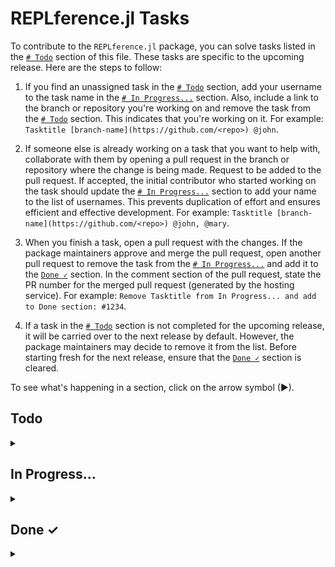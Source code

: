 # REPLference.jl Tasks

To contribute to the `REPLference.jl` package, you can solve tasks listed in the
[`# Todo`](https://github.com/udohjeremiah/REPLference.jl/blob/master/TODO.md#todo)
section of this file. These tasks are specific to the upcoming release. Here are the steps
to follow:

1. If you find an unassigned task in the
   [`# Todo`](https://github.com/udohjeremiah/REPLference.jl/blob/master/TODO.md#todo)
   section, add your username to the task name in the
   [`# In Progress...`](https://github.com/udohjeremiah/REPLference.jl/blob/master/TODO.md#in-progress)
   section. Also, include a link to the branch or repository you're working on and remove
   the task from the [`# Todo`](https://github.com/udohjeremiah/REPLference.jl/blob/master/TODO.md#todo)
   section. This indicates that you're working on it. For example:
   `Tasktitle [branch-name](https://github.com/<repo>) @john`.

2. If someone else is already working on a task that you want to help with, collaborate with
   them by opening a pull request in the branch or repository where the change is being
   made. Request to be added to the pull request. If accepted, the initial contributor who
   started working on the task should update the
   [`# In Progress...`](https://github.com/udohjeremiah/REPLference.jl/blob/master/TODO.md#in-progress)
   section to add your name to the list of usernames. This prevents duplication of effort
   and ensures efficient and effective development. For example:
   `Tasktitle [branch-name](https://github.com/<repo>) @john, @mary`.

3. When you finish a task, open a pull request with the changes. If the package maintainers
   approve and merge the pull request, open another pull request to remove the task from the
   [`# In Progress...`](https://github.com/udohjeremiah/REPLference.jl/blob/master/TODO.md#in-progress)
   and add it to the [`Done ✓`](https://github.com/udohjeremiah/REPLference.jl/blob/master/TODO.md#done-)
   section. In the comment section of the pull request, state the PR number for the merged
   pull request (generated by the hosting service). For example:
   `Remove Tasktitle from In Progress... and add to Done section: #1234`.

4. If a task in the [`# Todo`](https://github.com/udohjeremiah/REPLference.jl/blob/master/TODO.md#todo)
   section is not completed for the upcoming release, it will be carried over to the next
   release by default. However, the package maintainers may decide to remove it from the
   list. Before starting fresh for the next release, ensure that the
   [`Done ✓`](https://github.com/udohjeremiah/REPLference.jl/blob/master/TODO.md#done-)
   section is cleared.

To see what's happening in a section, click on the arrow symbol (▶).

## Todo

<details><summary></summary>

- [ ] Create the `README.md` file:
    - [ ] Add necessary information about the package in the `README.md` file.
    - [ ] Add badges to the `README.md` file.

- [ ] Create the `./github/workflows` file.
- [ ] Create the `.gitignore` file.
- [ ] Create the `Project.toml` file.

- [ ] Create the `src` directory:
    - [ ] Create a `utility_script.jl` file that contains internal functions required for
          implementing the package.
    - [ ] Generate an `all_names.txt` file that contains a list of all documented names
          (both exported and unexported) in Julia.
    - [ ] Create a `_1_keyword.jl` file that contains a manual about keywords in Julia.
    - [ ] Create a `_2_variable.jl` file that contains a manual about variables in Julia and
          the methods that can be called on them.
    - [ ] Create a `_3_operator.jl` file that contains a manual about operators in Julia and
          the methods that can be called on them.
    - [ ] Create a `_4_integer.jl` file that contains a manual about integers in Julia and
          the methods that can be called on them.
    - [ ] Create a `_5_float.jl` file that contains a manual about floating-point in Julia
          and the methods that can be called on them.
    - [ ] Create a `_6_complex.jl` file that contains a manual about complex numbers in
          Julia and the methods that can be called on them.
    - [ ] Create a `_7_rational.jl` file that contains a manual about rational numbers in
          Julia and the methods that can be called on them.
    - [ ] Create a `_8_irrational.jl` file that contains a manual about irrational numbers
          in Julia and the methods that can be called on them.
    - [ ] Create a `_9_character.jl` file that contains a manual about characters in Julia
          and the methods that can be called on them.
    - [ ] Create a `_10_string.jl` file that contains a manual about strings in Julia and
          the methods that can be called on them.
    - [ ] Create a `_11_range.jl` file that contains a manual about ranges in Julia and the
          methods that can be called on them.
    - [ ] Create a `_12_array.jl` file that contains a manual about arrays in Julia and the
          methods that can be called on them.
    - [ ] Create a `_13_tuple.jl` file that contains a manual about tuples in Julia and the
          methods that can be called on them.
    - [ ] Create a `_14_dict.jl` file that contains a manual about dictionaries in Julia and
          the methods that can be called on them.
    - [ ] Create a `_15_set.jl` file that contains a manual about sets in Julia and the
          methods that can be called on them.
    - [ ] Create a `_16_type.jl` file that contains a manual about types in Julia and the
          methods that can be called on them.
    - [ ] Create a `_17_function.jl` file that contains a manual about functions in Julia
          and the methods that can be called on them.
    - [ ] Create a `_18_file.jl` file that contains a manual about files in Julia and the
          methods that can be called on them.
    - [ ] Create a `_19_module.jl` file that contains a manual about modules in Julia and
          the methods that can be called on them.
    - [ ] Create a `_20_regex.jl` file that contains a manual about regexes in Julia and the
          methods that can be called on them.
    - [ ] Create a `_21_date.jl` file that contains a manual about dates and time in Julia
          and the methods that can be called on them.
    - [ ] Create a `_22_radom.jl` file that contains a manual about randomness in Julia and
          the methods that can be called on the topic.
    - [ ] Create a `_23_metaprogramming.jl` file that contains a manual about
          metaprogramming in Julia and the methods that can be called on the topic.
    - [ ] Create a `_24_error.jl` file that contains a manual about error handling in Julia
          and the methods that can be called on the topic.
    - [ ] Create a `_25_pointer.jl` file that contains a manual about pointers in Julia and
          the methods that can be called on them.
    - [ ] Create a `_26_system.jl` file that contains a manual about systems in Julia and
          the methods that can be called on the topic.
    - [ ] Create a `_27_thread.jl` file that contains a manual about threads in Julia and
          the methods that can be called on the topic.
    - [ ] Add `AbstractTrees.jl` as a dependency to the package and create an internal
          function to display the subtypes and supertypes of a name in tree-format.
    
    - [ ] Create the `REPLference.jl` file:
        - [ ] Add the `man` method for retrieving the manual of a name or topic.
        - [ ] Add the `fun` method for retrieving the functions that can be called on a
              name or topic.
        - [ ] Add the `tree` method for displaying the subtypes and supertypes of a name.

- [ ] Create the `test` directory:
    - [ ] Provide test for the names in `utility_script.jl`.
    - [ ] Provide test for the names in `_1_keyword.jl`.
    - [ ] Provide test for the names in `_2_variable.jl`.
    - [ ] Provide test for the names in `_3_operator.jl`.
    - [ ] Provide test for the names in `_4_integer.jl`.
    - [ ] Provide test for the names in `_5_float.jl`.
    - [ ] Provide test for the names in `_6_complex.jl`.
    - [ ] Provide test for the names in `_7_rational.jl`.
    - [ ] Provide test for the names in `_8_irrational.jl`.
    - [ ] Provide test for the names in `_9_character.jl`.
    - [ ] Provide test for the names in `_10_string.jl`.
    - [ ] Provide test for the names in `_11_range.jl`.
    - [ ] Provide test for the names in `_12_array.jl`.
    - [ ] Provide test for the names in `_13_tuple.jl`.
    - [ ] Provide test for the names in `_14_dict.jl`.
    - [ ] Provide test for the names in `_15_set.jl`.
    - [ ] Provide test for the names in `_16_type.jl`.
    - [ ] Provide test for the names in `_17_function.jl`.
    - [ ] Provide test for the names in `_18_file.jl`.
    - [ ] Provide test for the names in `_19_module.jl`.
    - [ ] Provide test for the names in `_20_regex.jl`.
    - [ ] Provide test for the names in `_21_date.jl`.
    - [ ] Provide test for the names in `_22_random.jl`.
    - [ ] Provide test for the names in `_23_metaprogramming.jl`.
    - [ ] Provide test for the names in `_24_error.jl`.
    - [ ] Provide test for the names in `_25_pointer.jl`.
    - [ ] Provide test for the names in `_26_system.jl`.
    - [ ] Provide test for the names in `_27_thread.jl`.
    - [ ] Provide test for the names in `REPLference.jl`.

- [ ] Register the package and/or release this version.
</details>

## In Progress...

<details><summary></summary>

- [ ] Create the `Project.toml` file: [`project.toml-file`](https://github.com/udohjeremiah/REPLference.jl/tree/project.toml-file)
      [@udohjeremiah](https://github.com/udohjeremiah)
</details>

## Done ✓

<details><summary></summary>

- [x] Create the `LICENCE.md` file: [`#6`](https://github.com/udohjeremiah/REPLference.jl/pull/6)
      [@udohjeremiah](https://github.com/udohjeremiah)
- [x] Create the `CITATION.bib` file: [`#9`](https://github.com/udohjeremiah/REPLference.jl/pull/9)
      [@udohjeremiah](https://github.com/udohjeremiah)
</details>